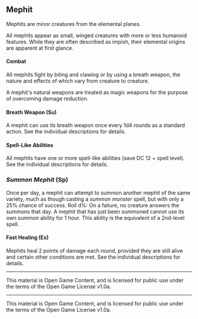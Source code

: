 ## Mephit

Mephits are minor creatures from the elemental planes. 

All mephits appear as small, winged creatures with more or less humanoid features. While they are often described as impish, their elemental origins are apparent at first glance. 

#### Combat

All mephits fight by biting and clawing or by using a breath weapon, the nature and effects of which vary from creature to creature. 

A mephit's natural weapons are treated as magic weapons for the purpose of overcoming damage reduction. 

#### Breath Weapon (Su)
A mephit can use its breath weapon once every 1d4 rounds as a standard action. See the individual descriptions for details. 

#### Spell-Like Abilities
All mephits have one or more spell-like abilities (save DC 12 + spell level). See the individual descriptions for details.

### *Summon Mephit* (Sp)
Once per day, a mephit can attempt to summon another mephit of the same variety, much as though casting a *summon monster* spell, but with only a 25% chance of success. Roll d%: On a failure, no creature answers the summons that day. A mephit that has just been summoned cannot use its own summon ability for 1 hour. This ability is the equivalent of a 2nd-level spell. 

#### Fast Healing (Ex)
Mephits heal 2 points of damage each round, provided they are still alive and certain other conditions are met. See the individual descriptions for details.

---

This material is Open Game Content, and is licensed for public use under the terms of the Open Game License v1.0a.

---

This material is Open Game Content, and is licensed for public use under the terms of the Open Game License v1.0a.
